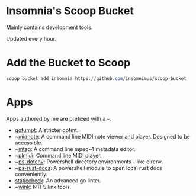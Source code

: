 # Insomnia's Scoop Bucket
Mainly contains development tools.

Updated every hour.

# Add the Bucket to Scoop
```powershell
scoop bucket add insomnia https://github.com/insomnimus/scoop-bucket
```

# Apps
Apps authored by me are prefixed with a `~`.

-	[gofumpt](https://github.com/mvdan/gofumpt): A stricter gofmt.
-	~[midnote](https://github.com/insomnimus/midnote): A command line MIDI note viewer and player. Designed to be accessible.
-	~[mtag](https://github.com/insomnimus/mtag): A command line mpeg-4 metadata editor.
-	~[plmidi](https://github.com/insomnimus/plmidi): Command line MIDI player.
-	~[ps-dotenv](https://github.com/insomnimus/ps-dotenv): Powershell directory environments - like direnv.
-	~[ps-rust-docs](https://github.com/insomnimus/ps-rust-docs): A powershell module to open local rust docs conveniently.
-	[staticcheck](https://github.com/dominikh/go-tools): An advanced go linter.
-	~[wink](https://github.com/insomnimus/wink): NTFS link tools.
